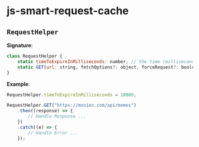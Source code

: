 # js-smart-request-cache

## `RequestHelper`

**Signature**:

```js
class RequestHelper {
    static timeToExpireInMilliseconds: number; // the time (milliseconds) it takes to invalidate the cached value.
    static GET(url: string, fetchOptions?: object, forceRequest?: boolean): Promise<any>;
}
```

**Example**:
```js
RequestHelper.timeToExpireInMilliseconds = 10000;

RequestHelper.GET("https://movies.com/api/memes")
    .then((response) => {
        // Handle Response ...
    })
    .catch((e) => {
        // Handle Error ...
    });
```